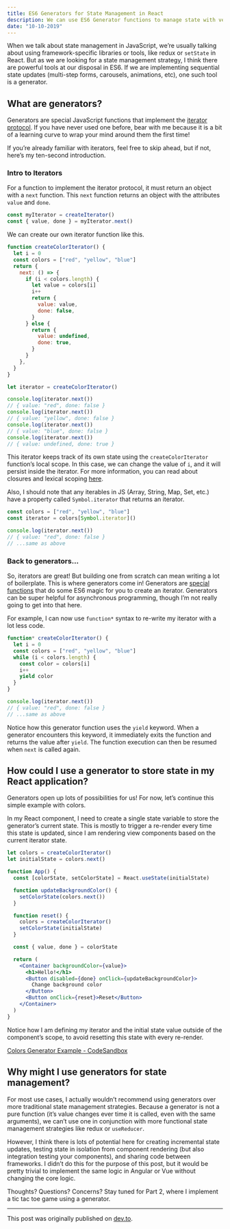```yaml
---
title: ES6 Generators for State Management in React
description: We can use ES6 Generator functions to manage state with very little React code.
date: "10-10-2019"
---
```


When we talk about state management in JavaScript, we’re usually talking about using framework-specific libraries or tools, like redux or `setState` in React. But as we are looking for a state management strategy, I think there are powerful tools at our disposal in ES6. If we are implementing sequential state updates (multi-step forms, carousels, animations, etc), one such tool is a generator.

## What are generators?

Generators are special JavaScript functions that implement the [iterator protocol](https://developer.mozilla.org/en-US/docs/Web/JavaScript/Guide/Iterators_and_Generators#Iterators). If you have never used one before, bear with me because it is a bit of a learning curve to wrap your mind around them the first time!

If you’re already familiar with iterators, feel free to skip ahead, but if not, here’s my ten-second introduction.

### Intro to Iterators

For a function to implement the iterator protocol, it must return an object with a `next` function. This `next` function returns an object with the attributes `value` and `done`.

```javascript
const myIterator = createIterator()
const { value, done } = myIterator.next()
```

We can create our own iterator function like this.

```javascript
function createColorIterator() {
  let i = 0
  const colors = ["red", "yellow", "blue"]
  return {
    next: () => {
      if (i < colors.length) {
        let value = colors[i]
        i++
        return {
          value: value,
          done: false,
        }
      } else {
        return {
          value: undefined,
          done: true,
        }
      }
    },
  }
}

let iterator = createColorIterator()

console.log(iterator.next())
// { value: "red", done: false }
console.log(iterator.next())
// { value: "yellow", done: false }
console.log(iterator.next())
// { value: "blue", done: false }
console.log(iterator.next())
// { value: undefined, done: true }
```

This iterator keeps track of its own state using the `createColorIterator` function’s local scope. In this case, we can change the value of `i`, and it will persist inside the iterator. For more information, you can read about closures and lexical scoping [here](https://developer.mozilla.org/en-US/docs/Web/JavaScript/Closures).

Also, I should note that any iterables in JS (Array, String, Map, Set, etc.) have a property called `Symbol.iterator` that returns an iterator.

```javascript
const colors = ["red", "yellow", "blue"]
const iterator = colors[Symbol.iterator]()

console.log(iterator.next())
// { value: "red", done: false }
// ...same as above
```

### Back to generators…

So, iterators are great! But building one from scratch can mean writing a lot of boilerplate. This is where generators come in! Generators are [special functions](https://developer.mozilla.org/en-US/docs/Web/JavaScript/Reference/Statements/function*) that do some ES6 magic for you to create an iterator. Generators can be super helpful for asynchronous programming, though I’m not really going to get into that here.

For example, I can now use `function*` syntax to re-write my iterator with a lot less code.

```javascript
function* createColorIterator() {
  let i = 0
  const colors = ["red", "yellow", "blue"]
  while (i < colors.length) {
    const color = colors[i]
    i++
    yield color
  }
}

console.log(iterator.next())
// { value: "red", done: false }
// ...same as above
```

Notice how this generator function uses the `yield` keyword. When a generator encounters this keyword, it immediately exits the function and returns the value after `yield`. The function execution can then be resumed when `next` is called again.

## How could I use a generator to store state in my React application?

Generators open up lots of possibilities for us! For now, let’s continue this simple example with colors.

In my React component, I need to create a single state variable to store the generator’s current state. This is mostly to trigger a re-render every time this state is updated, since I am rendering view components based on the current iterator state.

```jsx
let colors = createColorIterator()
let initialState = colors.next()

function App() {
  const [colorState, setColorState] = React.useState(initialState)

  function updateBackgroundColor() {
    setColorState(colors.next())
  }

  function reset() {
    colors = createColorIterator()
    setColorState(initialState)
  }

  const { value, done } = colorState

  return (
    <Container backgroundColor={value}>
      <h1>Hello!</h1>
      <Button disabled={done} onClick={updateBackgroundColor}>
        Change background color
      </Button>
      <Button onClick={reset}>Reset</Button>
    </Container>
  )
}
```

Notice how I am defining my iterator and the initial state value outside of the component’s scope, to avoid resetting this state with every re-render.

[Colors Generator Example - CodeSandbox](https://codesandbox.io/s/colors-generator-example-kpp9s)

## Why might I use generators for state management?

For most use cases, I actually wouldn’t recommend using generators over more traditional state management strategies. Because a generator is not a pure function (it’s value changes ever time it is called, even with the same arguments), we can’t use one in conjunction with more functional state management strategies like redux or `useReducer`.

However, I think there is lots of potential here for creating incremental state updates, testing state in isolation from component rendering (but also integration testing your components), and sharing code between frameworks. I didn’t do this for the purpose of this post, but it would be pretty trivial to implement the same logic in Angular or Vue without changing the core logic.

Thoughts? Questions? Concerns? Stay tuned for Part 2, where I implement a tic tac toe game using a generator.

---

This post was originally published on [dev.to](https://dev.to/beccaliz/es6-generators-for-state-management-in-react-h7b).
